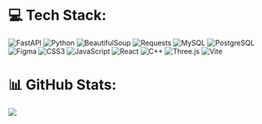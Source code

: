 
# 💻 Tech Stack:
![FastAPI](https://img.shields.io/badge/FastAPI-00A884?style=for-the-badge&logo=fastapi&logoColor=white)
![Python](https://img.shields.io/badge/Python-3776AB?style=for-the-badge&logo=python&logoColor=FFD43B)
![BeautifulSoup](https://img.shields.io/badge/BeautifulSoup-6E4C13?style=for-the-badge&logo=python&logoColor=white)
![Requests](https://img.shields.io/badge/Requests-ACB1D6?style=for-the-badge&logo=python&logoColor=white)
![MySQL](https://img.shields.io/badge/MySQL-00758F?style=for-the-badge&logo=mysql&logoColor=white)
![PostgreSQL](https://img.shields.io/badge/PostgreSQL-336791?style=for-the-badge&logo=postgresql&logoColor=white)
![Figma](https://img.shields.io/badge/Figma-F24E1E?style=for-the-badge&logo=figma&logoColor=white)
![CSS3](https://img.shields.io/badge/CSS3-264DE4?style=for-the-badge&logo=css3&logoColor=white)
![JavaScript](https://img.shields.io/badge/JavaScript-F7DF1E?style=for-the-badge&logo=javascript&logoColor=black)
![React](https://img.shields.io/badge/React-61DAFB?style=for-the-badge&logo=react&logoColor=20232A)
![C++](https://img.shields.io/badge/C++-00599C?style=for-the-badge&logo=c%2B%2B&logoColor=white)
![Three.js](https://img.shields.io/badge/Three.js-000000?style=for-the-badge&logo=three.js&logoColor=white)
![Vite](https://img.shields.io/badge/Vite-646CFF?style=for-the-badge&logo=vite&logoColor=white)

# 📊 GitHub Stats:
![](https://github-readme-streak-stats.herokuapp.com/?user=SaffiSardar&theme=merko&hide_border=false)<br/>


<!-- Proudly created with GPRM ( https://gprm.itsvg.in ) -->
